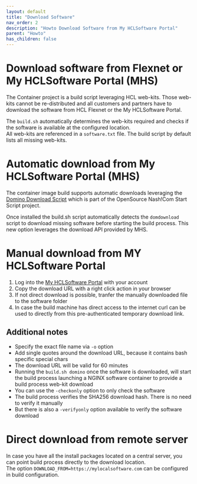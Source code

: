 ```yaml
---
layout: default
title: "Download Software"
nav_order: 2
description: "Howto Download Software from My HCLSoftware Portal"
parent: "Howto"
has_children: false
---
```


# Download software from Flexnet or My HCLSoftware Portal (MHS)


The Container project is a build script leveraging HCL web-kits. Those web-kits cannot be re-distributed and all customers and partners have to download the software from HCL Flexnet or the My HCLSoftware Portal.  

The `build.sh` automatically determines the web-kits required and checks if the software is available at the configured location.  
All web-kits are referenced in a `software.txt` file.
The build script by default lists all missing web-kits. 


# Automatic download from My HCLSoftware Portal (MHS)

The container image build supports automatic downloads leveraging the [Domino Download Script](https://nashcom.github.io/domino-startscript/domdownload/) which is part of the OpenSource Nash!Com Start Script project.

Once installed the build.sh script automatically detects the `domdownload` script to download missing software before starting the build process.
This new option leverages the download API provided by MHS.


# Manual download from MY HCLSoftware Portal

1. Log into the [My HCLSoftware Portal](https://my.hcltechsw.com/) with your account
2. Copy the download URL with a right click action in your browser
3. If not direct download is possible, tranfer the manually downloaded file to the software folder
4. In case the build machine has direct access to the internet curl can be used to directly from this pre-authenticated temporary download link.


## Additional notes

- Specify the exact file name via `-o` option
- Add single quotes around the download URL, because it contains bash specific special chars
- The download URL will be valid for 60 minutes
- Running the `build.sh domino` once the software is downloaded, will start the build process launching a NGINX software container to provide a build process web-kit download
- You can use the `-checkonly` option to only check the software
- The build process verifies the SHA256 download hash. There is no need to verify it manually
- But there is also a `-verifyonly` option available to verify the software download


# Direct download from remote server

In case you have all the install packages located on a central server, you can point build process directly to the download location.  
The option `DOWNLOAD_FROM=https://mylocalsoftware.com` can be configured in build configuration.


